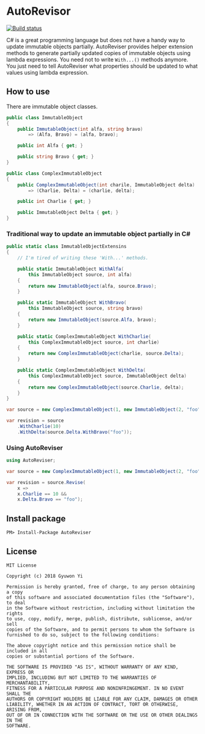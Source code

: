 # AutoRevisor

[![Build status](https://ci.appveyor.com/api/projects/status/n9tskki80p2g6ahk/branch/master?svg=true)](https://ci.appveyor.com/project/gyuwon/autoreviser/branch/master)

C# is a great programming language but does not have a handy way to update immutable objects partially. AutoReviser provides helper extension methods to generate partially updated copies of immutable objects using lambda expressions. You need not to write `With...()` methods anymore. You just need to tell AutoReviser what properties should be updated to what values using lambda expression.

## How to use

There are immutable object classes.

```csharp
public class ImmutableObject
{
    public ImmutableObject(int alfa, string bravo)
        => (Alfa, Bravo) = (alfa, bravo);

    public int Alfa { get; }

    public string Bravo { get; }
}

public class ComplexImmutableObject
{
    public ComplexImmutableObject(int charile, ImmutableObject delta)
        => (Charlie, Delta) = (charlie, delta);

    public int Charlie { get; }

    public ImmutableObject Delta { get; }
}
```

### Traditional way to update an immutable object partially in C#

```csharp
public static class ImmutableObjectExtensins
{
    // I'm tired of writing these 'With...' methods.

    public static ImmutableObject WithAlfa(
        this ImmutableObject source, int alfa)
    {
        return new ImmutableObject(alfa, source.Bravo);
    }

    public static ImmutableObject WithBravo(
        this ImmutableObject source, string bravo)
    {
        return new ImmutableObject(source.Alfa, bravo);
    }

    public static ComplexImmutableObject WithCharlie(
        this ComplexImmutableObject source, int charlie)
    {
        return new ComplexImmutableObject(charlie, source.Delta);
    }

    public static ComplexImmutableObject WithDelta(
        this ComplexImmutableObject source, ImmutableObject delta)
    {
        return new ComplexImmutableObject(source.Charlie, delta);
    }
}

var source = new ComplexImmutableObject(1, new ImmutableObject(2, "foo"));

var revision = source
    .WithCharlie(10)
    .WithDelta(source.Delta.WithBravo("foo"));
```

### Using AutoReviser

```csharp
using AutoReviser;

var source = new ComplexImmutableObject(1, new ImmutableObject(2, "foo"));

var revision = source.Revise(
    x =>
    x.Charlie == 10 &&
    x.Delta.Bravo == "foo");
```

## Install package

```text
PM> Install-Package AutoReviser
```

## License

```
MIT License

Copyright (c) 2018 Gyuwon Yi

Permission is hereby granted, free of charge, to any person obtaining a copy
of this software and associated documentation files (the "Software"), to deal
in the Software without restriction, including without limitation the rights
to use, copy, modify, merge, publish, distribute, sublicense, and/or sell
copies of the Software, and to permit persons to whom the Software is
furnished to do so, subject to the following conditions:

The above copyright notice and this permission notice shall be included in all
copies or substantial portions of the Software.

THE SOFTWARE IS PROVIDED "AS IS", WITHOUT WARRANTY OF ANY KIND, EXPRESS OR
IMPLIED, INCLUDING BUT NOT LIMITED TO THE WARRANTIES OF MERCHANTABILITY,
FITNESS FOR A PARTICULAR PURPOSE AND NONINFRINGEMENT. IN NO EVENT SHALL THE
AUTHORS OR COPYRIGHT HOLDERS BE LIABLE FOR ANY CLAIM, DAMAGES OR OTHER
LIABILITY, WHETHER IN AN ACTION OF CONTRACT, TORT OR OTHERWISE, ARISING FROM,
OUT OF OR IN CONNECTION WITH THE SOFTWARE OR THE USE OR OTHER DEALINGS IN THE
SOFTWARE.
```
